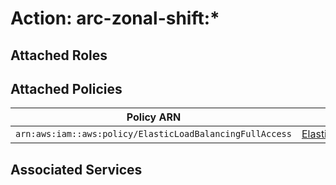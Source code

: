 # Action: arc-zonal-shift:*

## Attached Roles

## Attached Policies

| Policy ARN | Policy Name |
|------------|-------------|
| `arn:aws:iam::aws:policy/ElasticLoadBalancingFullAccess` | [ElasticLoadBalancingFullAccess](../policies.md#elasticloadbalancingfullaccess) |

## Associated Services


